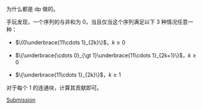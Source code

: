 为什么都是 dp 做的。

手玩发现，一个序列的与非和为 $0$，当且仅当这个序列满足以下 $3$ 种情况任意一种：

* $\{0\underbrace{11\cdots 1}_{2k}\}$，$k \ge 0$

* $\{\underbrace{\cdots 0}_{\gt 1}\underbrace{11\cdots 1}_{2k+1}\}$，$k\ge 0$

* $\{\underbrace{11\cdots 1}_{2k}\}$，$k \ge 1$

对于每个 $1$ 的连通块，计算其贡献即可。

[Submission](https://www.luogu.com.cn/record/115912211)